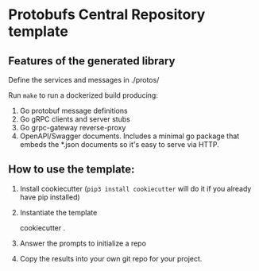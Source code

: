 # Protobufs Central Repository template

## Features of the generated library

Define the services and messages in ./protos/

Run `make` to run a dockerized build producing:

1. Go protobuf message definitions
2. Go gRPC clients and server stubs 
3. Go grpc-gateway reverse-proxy
4. OpenAPI/Swagger documents. Includes a minimal go package that embeds the *.json documents so it's easy to serve via HTTP.

## How to use the template:

1. Install cookiecutter (`pip3 install cookiecutter` will do it if you already have pip installed)
2. Instantiate the template
	
	cookiecutter .

3. Answer the prompts to initialize a repo
4. Copy the results into your own git repo for your project.


